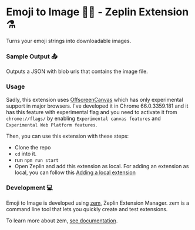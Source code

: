 # Emoji to Image 👩‍🎨 - Zeplin Extension ⚗️
Turns your emoji strings into downloadable images.

### Sample Output 📤
Outputs a JSON with blob urls that contains the image file.

### Usage
Sadly, this extension uses [OffscreenCanvas](https://developer.mozilla.org/en-US/docs/Web/API/OffscreenCanvas/OffscreenCanvas) which has only experimental support
in major browsers. I've developed it in Chrome 66.0.3359.181 and it has this feature with experimental flag and you need to activate it from `chrome://flags/` by enabling `Experimental canvas features` and `Experimental Web Platform features`.

Then, you can use this extension with these steps:
* Clone the repo
* `cd` into it.
* run `npm run start`
* Open Zeplin and add this extension as local.
For adding an extension as local, you can follow this [Adding a local extension](https://github.com/zeplin/zeplin-extension-documentation/blob/master/tutorial.md#adding-a-local-extension)

### Development 💻
Emoji to Image is developed using [zem](https://github.com/zeplin/zem), Zeplin Extension Manager. zem is a command line tool that lets you quickly create and test extensions.

To learn more about zem, [see documentation](https://github.com/zeplin/zem).
